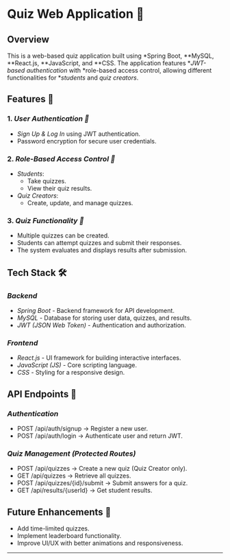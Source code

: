 # Quiz Web Application 🎯

## Overview
This is a web-based quiz application built using *Spring Boot, **MySQL, **React.js, **JavaScript, and **CSS. The application features **JWT-based authentication* with *role-based access control, allowing different functionalities for **students* and *quiz creators*.

## Features 🚀
### 1. *User Authentication 🔐*
- *Sign Up & Log In* using JWT authentication.
- Password encryption for secure user credentials.

### 2. *Role-Based Access Control 👥*
- *Students*:
  - Take quizzes.
  - View their quiz results.
- *Quiz Creators*:
  - Create, update, and manage quizzes.

### 3. *Quiz Functionality 📝*
- Multiple quizzes can be created.
- Students can attempt quizzes and submit their responses.
- The system evaluates and displays results after submission.

## Tech Stack 🛠
### *Backend*
- *Spring Boot* - Backend framework for API development.
- *MySQL* - Database for storing user data, quizzes, and results.
- *JWT (JSON Web Token)* - Authentication and authorization.

### *Frontend*
- *React.js* - UI framework for building interactive interfaces.
- *JavaScript (JS)* - Core scripting language.
- *CSS* - Styling for a responsive design.

## API Endpoints 🔗
### *Authentication*
- POST /api/auth/signup → Register a new user.
- POST /api/auth/login → Authenticate user and return JWT.

### *Quiz Management (Protected Routes)*
- POST /api/quizzes → Create a new quiz (Quiz Creator only).
- GET /api/quizzes → Retrieve all quizzes.
- POST /api/quizzes/{id}/submit → Submit answers for a quiz.
- GET /api/results/{userId} → Get student results.

## Future Enhancements 🔮
- Add time-limited quizzes.
- Implement leaderboard functionality.
- Improve UI/UX with better animations and responsiveness.


---
